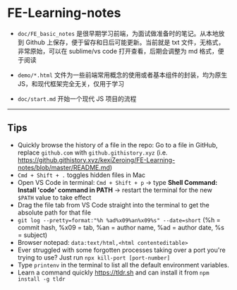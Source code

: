 # FE-Learning-notes

- `doc/FE_basic_notes` 是很早期学习前端，为面试做准备时的笔记。从本地放到 Github 上保存，便于留存和日后可能更新。当前就是 txt 文件，无格式，非常原始，可以在 sublime/vs code 打开查看，后期会调整为 md 格式，便于阅读

- `demo/*.html` 文件为一些前端常用概念的使用或者基本组件的封装，均为原生 JS，和现代框架完全无关，仅用于学习

- `doc/start.md` 开始一个现代 JS 项目的流程

---

## Tips

- Quickly browse the history of a file in the repo: Go to a file in GitHub, replace `github.com` with `github.githistory.xyz` (i.e. https://github.githistory.xyz/kexiZeroing/FE-Learning-notes/blob/master/README.md)
- `Cmd + Shift + .` toggles hidden files in Mac
- Open VS Code in terminal: `Cmd + Shift + p` -> type **Shell Command: Install 'code' command in PATH** -> restart the terminal for the new `$PATH` value to take effect
- Drag the file tab from VS Code straight into the terminal to get the absolute path for that file
- `git log --pretty=format:"%h %ad%x09%an%x09%s" --date=short` (%h = commit hash, %x09 = tab, %an = author name, %ad = author date, %s = subject)
- Browser notepad: `data:text/html,<html contenteditable>`
- Ever struggled with some forgotten processes taking over a port you're trying to use? Just run `npx kill-port [port-number]`
- Type `printenv` in the terminal to list all the default environment variables.
- Learn a command quickly https://tldr.sh and can install it from `npm install -g tldr`